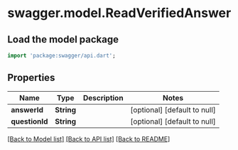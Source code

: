 # swagger.model.ReadVerifiedAnswer

## Load the model package
```dart
import 'package:swagger/api.dart';
```

## Properties
Name | Type | Description | Notes
------------ | ------------- | ------------- | -------------
**answerId** | **String** |  | [optional] [default to null]
**questionId** | **String** |  | [optional] [default to null]

[[Back to Model list]](../README.md#documentation-for-models) [[Back to API list]](../README.md#documentation-for-api-endpoints) [[Back to README]](../README.md)



